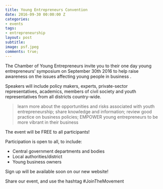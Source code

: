 ```yaml
---
title: Young Entrepreneurs Convention
date: 2016-09-30 00:00:00 Z
categories:
- events
tags:
- entrepreneurship
layout: post
subtitle: 
image: psf.jpeg
comments: true;
---
```


The Chamber of Young Entrepreneurs invite you to their one day young entrepreneurs’ symposium on September 30th 2016 to help raise awareness on the issues affecting young people in business .

Speakers will include policy makers, experts, private-sector representatives, academics, members of civil society and youth representatives from all districts country-wide.

> learn more about the opportunities and risks associated with youth entrepreneurship;
> share knowledge and information;
> review good practice on business policies;
> EMPOWER young entrepreneurs to be more vibrant in their business

The event will be FREE to all participants!

Participation is open to all, to include:
* Central government departments and bodies
* Local authorities/district
* Young business owners

Sign up will be available soon on our new website!

Share our event, and use the hashtag #JoinTheMovement

